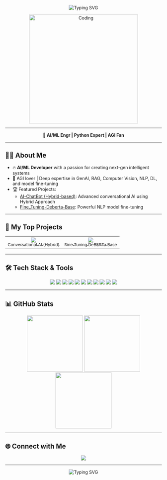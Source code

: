 <p align="center">
  <img src="https://readme-typing-svg.demolab.com?font=Fira+Code&weight=700&size=32&pause=1000&center=true&vCenter=true&width=850&height=60&lines=Hi+%F0%9F%91%8B,+I'm+Syed+Asad+Abbas%3B+AI+ML+Engineer%3B+Researching+AGI%3B+GenAI+%7C+Agentic+AI+Enthusiast" alt="Typing SVG" />
</p>


<p align="center">
  <img src="https://user-images.githubusercontent.com/55389276/140866485-8fb1c876-9a8f-4d6a-98dc-08c4981eaf70.gif" alt="Coding" width="350"/>
</p>

---

<p align="center">
  <strong>🚀 AI/ML Engr | Python Expert | AGI Fan</strong>
</p>

---

## 🧑‍💻 About Me

- 🔥 **AI/ML Developer** with a passion for creating next-gen intelligent systems
- 🐍 AGI lover | Deep expertise in GenAI, RAG, Computer Vision, NLP, DL, and model fine-tuning
- 🏆 Featured Projects:  
   - [AI-ChatBot (Hybrid-based)](https://github.com/asad110abbas/AI-ChatBot): Advanced conversational AI using Hybrid Approach  
   - [Fine_Tuning-Deberta-Base](https://github.com/asad110abbas/Fine_Tuning-Deberta-Base): Powerful NLP model fine-tuning

---

## 🚀 My Top Projects

<table>
  <tr>
    <td align="center">
      <a href="https://github.com/asad110abbas/AI-ChatBot">
        <img src="https://img.shields.io/badge/AI--ChatBot-Hybrid-blue?style=for-the-badge">
        <br><sub>Conversational AI (Hybrid)</sub>
      </a>
    </td>
    <td align="center">
      <a href="https://github.com/asad110abbas/Fine_Tuning-Deberta-Base">
        <img src="https://img.shields.io/badge/DeBERTa-NLP-teal?style=for-the-badge">
        <br><sub>Fine Tuning DeBERTa Base</sub>
      </a>
    </td>
  </tr>
</table>

---

## 🛠️ Tech Stack & Tools

<p align="center">
  <img src="https://img.shields.io/badge/Python-3776AB?style=for-the-badge&logo=python&logoColor=white"/>
  <img src="https://img.shields.io/badge/TensorFlow-FC821F?style=for-the-badge&logo=tensorflow&logoColor=white"/>
  <img src="https://img.shields.io/badge/PyTorch-EE4C2C?style=for-the-badge&logo=pytorch&logoColor=white"/>
  <img src="https://img.shields.io/badge/Scikit--Learn-F7931E?style=for-the-badge&logo=scikit-learn&logoColor=white"/>
  <img src="https://img.shields.io/badge/OpenCV-5C3EE8?style=for-the-badge&logo=opencv&logoColor=white"/>
  <img src="https://img.shields.io/badge/HuggingFace-FFD21F?style=for-the-badge&logo=huggingface&logoColor=black"/>
  <img src="https://img.shields.io/badge/Pandas-150458?style=for-the-badge&logo=pandas&logoColor=white"/>
  <img src="https://img.shields.io/badge/Numpy-013243?style=for-the-badge&logo=numpy&logoColor=white"/>
  <img src="https://img.shields.io/badge/Matplotlib-11557C?style=for-the-badge&logo=matplotlib&logoColor=white"/>
  <img src="https://img.shields.io/badge/Streamlit-FF4B4B?style=for-the-badge&logo=streamlit&logoColor=white"/>
  <img src="https://img.shields.io/badge/Transformers-FFB300?style=for-the-badge&logo=transformers&logoColor=white"/>
</p>

---

## 📊 GitHub Stats

<p align="center">
  <img src="https://github-readme-stats.vercel.app/api?username=asad110abbas&show_icons=true&theme=radical" height="180"/>
  <img src="https://github-readme-streak-stats.herokuapp.com/?user=asad110abbas&theme=radical" height="180"/>
  <img src="https://github-readme-stats.vercel.app/api/top-langs/?username=asad110abbas&layout=compact&theme=radical" height="180"/>
</p>

---

## 🌐 Connect with Me

<p align="center">
  <a href="https://www.linkedin.com/in/syed-asad-abbas-28151b302">
    <img src="https://img.shields.io/badge/LinkedIn-blue?style=for-the-badge&logo=linkedin&logoColor=white"/>
  </a>
</p>

---

<p align="center"><img src="https://readme-typing-svg.demolab.com?font=Fira+Code&weight=700&size=20&pause=1000&color=FF6800&center=true&vCenter=true&width=400&lines=Let's+Future is AGI!"
                    alt="Typing SVG" /></p>
